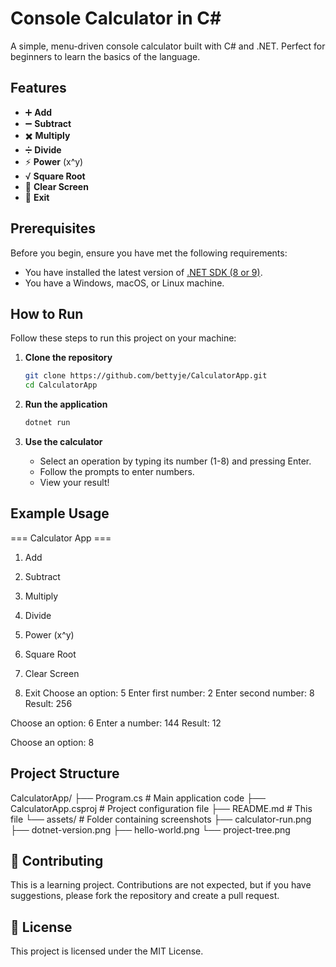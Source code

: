 # Console Calculator in C#

A simple, menu-driven console calculator built with C# and .NET. Perfect for beginners to learn the basics of the language.

## Features

- ➕ **Add**
- ➖ **Subtract**
- ✖️ **Multiply**
- ➗ **Divide**
- ⚡ **Power** (x^y)
- √ **Square Root**
- 🧹 **Clear Screen**
- 🚪 **Exit**

## Prerequisites

Before you begin, ensure you have met the following requirements:
*   You have installed the latest version of [.NET SDK (8 or 9)](https://dotnet.microsoft.com/download/dotnet).
*   You have a Windows, macOS, or Linux machine.

## How to Run

Follow these steps to run this project on your machine:

1.  **Clone the repository**
    ```bash
    git clone https://github.com/bettyje/CalculatorApp.git
    cd CalculatorApp
    ```

2.  **Run the application**
    ```bash
    dotnet run
    ```

3.  **Use the calculator**
    *   Select an operation by typing its number (1-8) and pressing Enter.
    *   Follow the prompts to enter numbers.
    *   View your result!

## Example Usage
=== Calculator App ===

1. Add

2. Subtract

3. Multiply

4. Divide

5. Power (x^y)

6. Square Root

7. Clear Screen

8. Exit
Choose an option: 5
Enter first number: 2
Enter second number: 8
Result: 256

Choose an option: 6
Enter a number: 144
Result: 12

Choose an option: 8


## Project Structure
CalculatorApp/
├── Program.cs # Main application code
├── CalculatorApp.csproj # Project configuration file
├── README.md # This file
└── assets/ # Folder containing screenshots
├── calculator-run.png
├── dotnet-version.png
├── hello-world.png
└── project-tree.png


## 👥 Contributing

This is a learning project. Contributions are not expected, but if you have suggestions, please fork the repository and create a pull request.

## 📜 License

This project is licensed under the MIT License.
